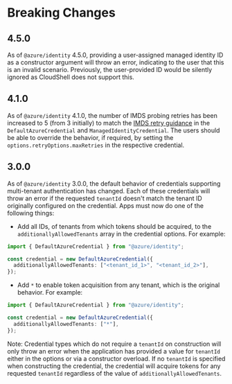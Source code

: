 # Breaking Changes

## 4.5.0

As of `@azure/identity` 4.5.0, providing a user-assigned managed identity ID as a constructor argument will throw an error, indicating to the user that this is an invalid scenario. Previously, the user-provided ID would be silently ignored as CloudShell does not support this.

## 4.1.0

As of `@azure/identity` 4.1.0, the number of IMDS probing retries has been increased to 5 (from 3 initially) to match the [IMDS retry guidance](https://learn.microsoft.com/entra/identity/managed-identities-azure-resources/how-to-use-vm-token#retry-guidance) in the `DefaultAzureCredential` and `ManagedIdentityCredential`. The users should be able to override the behavior, if required, by setting the `options.retryOptions.maxRetries` in the respective credential.

## 3.0.0

As of `@azure/identity` 3.0.0, the default behavior of credentials supporting multi-tenant authentication has changed. Each of these credentials will throw an error if the requested `tenantId` doesn't match the tenant ID originally configured on the credential. Apps must now do one of the following things:

- Add all IDs, of tenants from which tokens should be acquired, to the `additionallyAllowedTenants` array in the credential options. For example:

```typescript snippet:identity_breakingchanges_addexplicitadditionallyallowedtenants
import { DefaultAzureCredential } from "@azure/identity";

const credential = new DefaultAzureCredential({
  additionallyAllowedTenants: ["<tenant_id_1>", "<tenant_id_2>"],
});

```

- Add `*` to enable token acquisition from any tenant, which is the original behavior. For example:

```typescript snippet:identity_breakingchanges_addalladditionallyallowedtenants
import { DefaultAzureCredential } from "@azure/identity";

const credential = new DefaultAzureCredential({
  additionallyAllowedTenants: ["*"],
});

```

Note: Credential types which do not require a `tenantId` on construction will only throw an error when the application has provided a value for `tenantId` either in the options or via a constructor overload. If no `tenantId` is specified when constructing the credential, the credential will acquire tokens for any requested `tenantId` regardless of the value of `additionallyAllowedTenants`.
